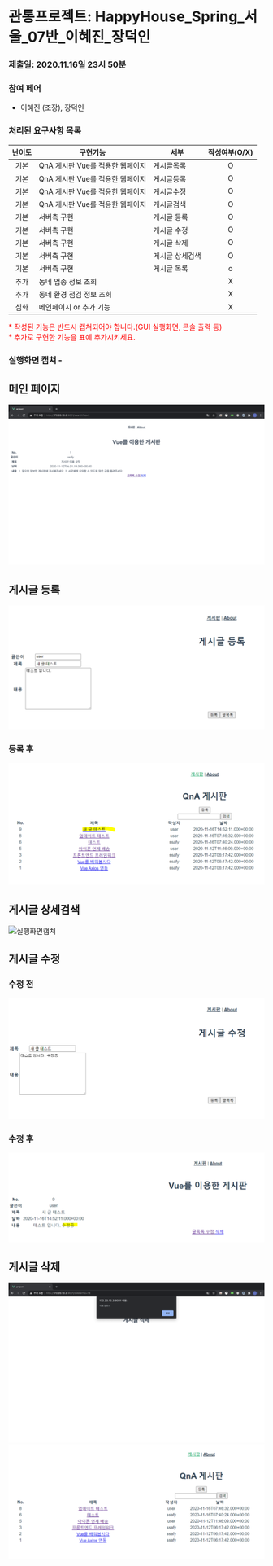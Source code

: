 # 관통프로젝트: HappyHouse_Spring_서울_07반_이혜진_장덕인 
### 제출일: 2020.11.16일 23시 50분

### 참여 페어
- 이혜진 (조장), 장덕인

### 처리된 요구사항 목록
  
|난이도|구현기능|세부|작성여부(O/X)|
|:---:|---|---|:---:|
|기본|QnA 게시판 Vue를 적용한 웹페이지|게시글목록|O|
|기본|QnA 게시판 Vue를 적용한 웹페이지|게시글등록|O|
|기본|QnA 게시판 Vue를 적용한 웹페이지|게시글수정|O|
|기본|QnA 게시판 Vue를 적용한 웹페이지|게시글검색|O|
|기본|서버측 구현|게시글 등록|O|
|기본|서버측 구현|게시글 수정|O|
|기본|서버측 구현|게시글 삭제|O|
|기본|서버측 구현|게시글 상세검색|O|
|기본|서버측 구현|게시글 목록|o|
|추가|동네 업종 정보 조회||X|
|추가|동네 환경 점검 정보 조회||X|
|심화|메인페이지 or 추가 기능||X|

<span style="color:red">
* 작성된 기능은 반드시 캡쳐되어야 합니다.(GUI 실행화면, 콘솔 출력 등)<br>
* 추가로 구현한 기능을 표에 추가시키세요.
</span>

### 실행화면 캡쳐 - 

## 메인 페이지
![실행화면캡쳐](./screenshot/vue_main.png)

## 게시글 등록
![실행화면캡쳐](./screenshot/vue_create.png)

### 등록 후
![실행화면캡쳐](./screenshot/vue_create_success.png)

## 게시글 상세검색
![실행화면캡쳐](./screenshot/vue_deatail.png)

## 게시글 수정
### 수정 전
![실행화면캡쳐](./screenshot/vue_update_before.png)
### 수정 후
![실행화면캡쳐](./screenshot/vue_update_after.png)

## 게시글 삭제
![실행화면캡쳐](./screenshot/vue_delete_ing.png)
![실행화면캡쳐](./screenshot/vue_delete_after.png)

